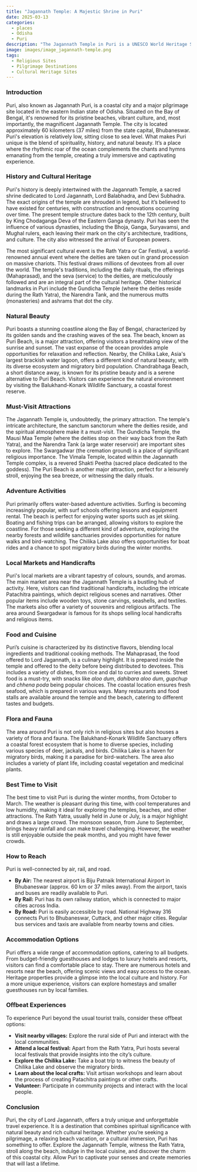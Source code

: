 ```yaml
---
title: "Jagannath Temple: A Majestic Shrine in Puri"
date: 2025-03-13
categories:
  - places
  - Odisha
  - Puri
description: "The Jagannath Temple in Puri is a UNESCO World Heritage Site and one of the most iconic temples in India, dedicated to Lord Jagannath. Located on the eastern coast of Odisha, it is part of the Char Dham pilgrimage sites. The temple's massive structure, with its towering spires and intricate stone carvings, showcases the finest examples of Kalinga architecture. Its rich history dates back over 900 years, making it a must-visit destination for those exploring India's religious and cultural heritage."
image: images/image_jagannath-temple.png
tags: 
  - Religious Sites
  - Pilgrimage Destinations
  - Cultural Heritage Sites
---
```



### **Introduction**

Puri, also known as Jagannath Puri, is a coastal city and a major pilgrimage site located in the eastern Indian state of Odisha. Situated on the Bay of Bengal, it's renowned for its pristine beaches, vibrant culture, and, most importantly, the magnificent Jagannath Temple. The city is located approximately 60 kilometers (37 miles) from the state capital, Bhubaneswar. Puri's elevation is relatively low, sitting close to sea level. What makes Puri unique is the blend of spirituality, history, and natural beauty. It’s a place where the rhythmic roar of the ocean complements the chants and hymns emanating from the temple, creating a truly immersive and captivating experience. 

### **History and Cultural Heritage**

Puri's history is deeply intertwined with the Jagannath Temple, a sacred shrine dedicated to Lord Jagannath, Lord Balabhadra, and Devi Subhadra. The exact origins of the temple are shrouded in legend, but it’s believed to have existed for centuries, with construction and renovations occurring over time. The present temple structure dates back to the 12th century, built by King Chodaganga Deva of the Eastern Ganga dynasty. Puri has seen the influence of various dynasties, including the Bhoja, Ganga, Suryavamsi, and Mughal rulers, each leaving their mark on the city's architecture, traditions, and culture. The city also witnessed the arrival of European powers.

The most significant cultural event is the Rath Yatra or Car Festival, a world-renowned annual event where the deities are taken out in grand procession on massive chariots. This festival draws millions of devotees from all over the world. The temple's traditions, including the daily rituals, the offerings (Mahaprasad), and the seva (service) to the deities, are meticulously followed and are an integral part of the cultural heritage. Other historical landmarks in Puri include the Gundicha Temple (where the deities reside during the Rath Yatra), the Narendra Tank, and the numerous mutts (monasteries) and ashrams that dot the city. 

### **Natural Beauty**

Puri boasts a stunning coastline along the Bay of Bengal, characterized by its golden sands and the crashing waves of the sea. The beach, known as Puri Beach, is a major attraction, offering visitors a breathtaking view of the sunrise and sunset. The vast expanse of the ocean provides ample opportunities for relaxation and reflection. Nearby, the Chilika Lake, Asia's largest brackish water lagoon, offers a different kind of natural beauty, with its diverse ecosystem and migratory bird population. Chandrabhaga Beach, a short distance away, is known for its pristine beauty and is a serene alternative to Puri Beach. Visitors can experience the natural environment by visiting the Balukhand-Konark Wildlife Sanctuary, a coastal forest reserve. 

### **Must-Visit Attractions**

The Jagannath Temple is, undoubtedly, the primary attraction. The temple's intricate architecture, the sanctum sanctorum where the deities reside, and the spiritual atmosphere make it a must-visit. The Gundicha Temple, the Mausi Maa Temple (where the deities stop on their way back from the Rath Yatra), and the Narendra Tank (a large water reservoir) are important sites to explore. The Swargadwar (the cremation ground) is a place of significant religious importance. The Vimala Temple, located within the Jagannath Temple complex, is a revered Shakti Peetha (sacred place dedicated to the goddess). The Puri Beach is another major attraction, perfect for a leisurely stroll, enjoying the sea breeze, or witnessing the daily rituals. 

### **Adventure Activities**

Puri primarily offers water-based adventure activities. Surfing is becoming increasingly popular, with surf schools offering lessons and equipment rental. The beach is perfect for enjoying water sports such as jet skiing. Boating and fishing trips can be arranged, allowing visitors to explore the coastline. For those seeking a different kind of adventure, exploring the nearby forests and wildlife sanctuaries provides opportunities for nature walks and bird-watching. The Chilika Lake also offers opportunities for boat rides and a chance to spot migratory birds during the winter months.

### **Local Markets and Handicrafts**

Puri's local markets are a vibrant tapestry of colours, sounds, and aromas. The main market area near the Jagannath Temple is a bustling hub of activity. Here, visitors can find traditional handicrafts, including the intricate Patachitra paintings, which depict religious scenes and narratives. Other popular items include wooden toys, stone carvings, seashells, and textiles. The markets also offer a variety of souvenirs and religious artifacts. The area around Swargadwar is famous for its shops selling local handicrafts and religious items.

### **Food and Cuisine**

Puri’s cuisine is characterized by its distinctive flavors, blending local ingredients and traditional cooking methods. The Mahaprasad, the food offered to Lord Jagannath, is a culinary highlight. It is prepared inside the temple and offered to the deity before being distributed to devotees. This includes a variety of dishes, from rice and dal to curries and sweets. Street food is a must-try, with snacks like *aloo dum*, *dahibara aloo dum*, *gupchup* and *chhena poda* being popular choices. The coastal location ensures fresh seafood, which is prepared in various ways. Many restaurants and food stalls are available around the temple and the beach, catering to different tastes and budgets. 

### **Flora and Fauna**

The area around Puri is not only rich in religious sites but also houses a variety of flora and fauna. The Balukhand-Konark Wildlife Sanctuary offers a coastal forest ecosystem that is home to diverse species, including various species of deer, jackals, and birds. Chilika Lake is a haven for migratory birds, making it a paradise for bird-watchers. The area also includes a variety of plant life, including coastal vegetation and medicinal plants.

### **Best Time to Visit**

The best time to visit Puri is during the winter months, from October to March. The weather is pleasant during this time, with cool temperatures and low humidity, making it ideal for exploring the temples, beaches, and other attractions. The Rath Yatra, usually held in June or July, is a major highlight and draws a large crowd. The monsoon season, from June to September, brings heavy rainfall and can make travel challenging. However, the weather is still enjoyable outside the peak months, and you might have fewer crowds.

### **How to Reach**

Puri is well-connected by air, rail, and road.

*   **By Air:** The nearest airport is Biju Patnaik International Airport in Bhubaneswar (approx. 60 km or 37 miles away). From the airport, taxis and buses are readily available to Puri.
*   **By Rail:** Puri has its own railway station, which is connected to major cities across India.
*   **By Road:** Puri is easily accessible by road. National Highway 316 connects Puri to Bhubaneswar, Cuttack, and other major cities. Regular bus services and taxis are available from nearby towns and cities.

### **Accommodation Options**

Puri offers a wide range of accommodation options, catering to all budgets. From budget-friendly guesthouses and lodges to luxury hotels and resorts, visitors can find a comfortable place to stay. There are numerous hotels and resorts near the beach, offering scenic views and easy access to the ocean. Heritage properties provide a glimpse into the local culture and history. For a more unique experience, visitors can explore homestays and smaller guesthouses run by local families.

### **Offbeat Experiences**

To experience Puri beyond the usual tourist trails, consider these offbeat options:

*   **Visit nearby villages:** Explore the rural side of Puri and interact with the local communities.
*   **Attend a local festival:** Apart from the Rath Yatra, Puri hosts several local festivals that provide insights into the city’s culture.
*   **Explore the Chilika Lake:** Take a boat trip to witness the beauty of Chilika Lake and observe the migratory birds.
*   **Learn about the local crafts:** Visit artisan workshops and learn about the process of creating Patachitra paintings or other crafts.
*   **Volunteer:** Participate in community projects and interact with the local people.

### **Conclusion**

Puri, the city of Lord Jagannath, offers a truly unique and unforgettable travel experience. It is a destination that combines spiritual significance with natural beauty and rich cultural heritage. Whether you’re seeking a pilgrimage, a relaxing beach vacation, or a cultural immersion, Puri has something to offer. Explore the Jagannath Temple, witness the Rath Yatra, stroll along the beach, indulge in the local cuisine, and discover the charm of this coastal city. Allow Puri to captivate your senses and create memories that will last a lifetime. 


